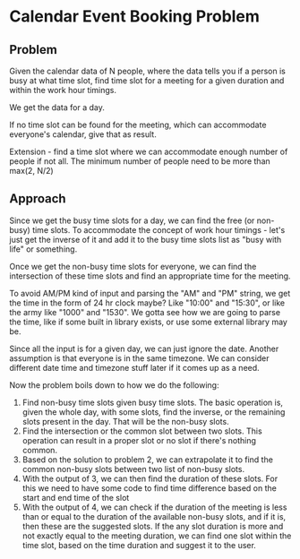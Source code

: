 # Calendar Event Booking Problem

## Problem
Given the calendar data of N people, where the data tells you if a person is
busy at what time slot, find time slot for a meeting for a given duration and
within the work hour timings. 

We get the data for a day. 

If no time slot can be found for the meeting, which can accommodate everyone's
calendar, give that as result.

Extension - find a time slot where we can accommodate enough number of people
if not all. The minimum number of people need to be more than max(2, N/2)

## Approach

Since we get the busy time slots for a day, we can find the free (or non-busy) time slots.
To accommodate the concept of work hour timings - let's just get the
inverse of it and add it to the busy time slots list as "busy with life"
or something. 

Once we get the non-busy time slots for everyone, we can find the intersection of
these time slots and find an appropriate time for the meeting.

To avoid AM/PM kind of input and parsing the "AM" and "PM" string, we get the
time in the form of 24 hr clock maybe? Like "10:00" and "15:30", or like the
army like "1000" and "1530". We gotta see how we are going to parse the time,
like if some built in library exists, or use some external library may be.

Since all the input is for a given day, we can just ignore the date.
Another assumption is that everyone is in the same timezone. We can
consider different date time and timezone stuff later if it comes up
as a need.

Now the problem boils down to how we do the following:
1. Find non-busy time slots given busy time slots. The basic operation
is, given the whole day, with some slots, find the inverse, or the
remaining slots present in the day. That will be the non-busy slots.
2. Find the intersection or the common slot between two slots. This
operation can result in a proper slot or no slot if there's nothing
common.
3. Based on the solution to problem 2, we can extrapolate it to find
the common non-busy slots between two list of non-busy slots.
4. With the output of 3, we can then find the duration of these slots.
For this we need to have some code to find time difference based
on the start and end time of the slot
5. With the output of 4, we can check if the duration of the meeting
is less than or equal to the duration of the available non-busy
slots, and if it is, then these are the suggested slots. If the any slot
duration is more and not exactly equal to the meeting duration, we can
find one slot within the time slot, based on the time duration and
suggest it to the user.


